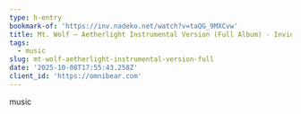 ```yaml
---
type: h-entry
bookmark-of: 'https://inv.nadeko.net/watch?v=taQG_9MXCvw'
title: Mt. Wolf – Aetherlight Instrumental Version (Full Album) - Invidious
tags:
  - music
slug: mt-wolf-aetherlight-instrumental-version-full
date: '2025-10-08T17:55:43.258Z'
client_id: 'https://omnibear.com'
---
```

music
